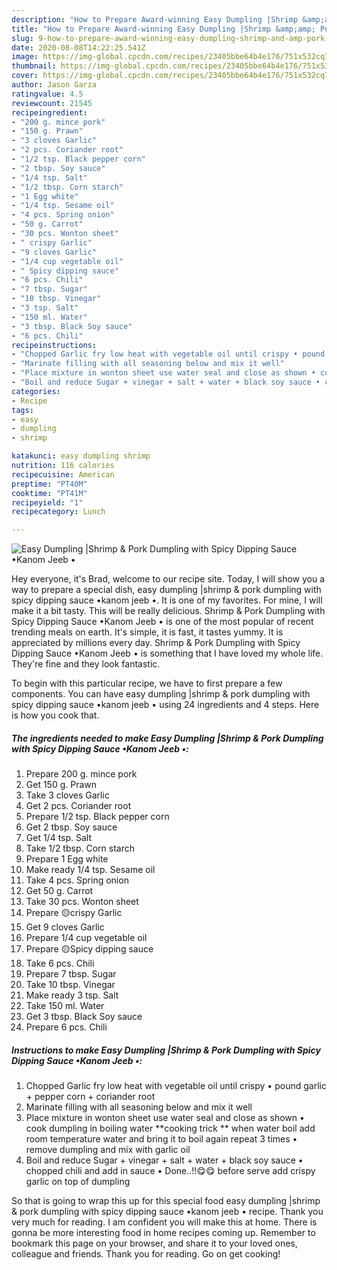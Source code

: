 ```yaml
---
description: "How to Prepare Award-winning Easy Dumpling |Shrimp &amp;amp; Pork Dumpling with Spicy Dipping Sauce •Kanom Jeeb •"
title: "How to Prepare Award-winning Easy Dumpling |Shrimp &amp;amp; Pork Dumpling with Spicy Dipping Sauce •Kanom Jeeb •"
slug: 9-how-to-prepare-award-winning-easy-dumpling-shrimp-and-amp-pork-dumpling-with-spicy-dipping-sauce-kanom-jeeb
date: 2020-08-08T14:22:25.541Z
image: https://img-global.cpcdn.com/recipes/23405bbe64b4e176/751x532cq70/easy-dumpling-shrimp-pork-dumpling-with-spicy-dipping-sauce-•kanom-jeeb-•-recipe-main-photo.jpg
thumbnail: https://img-global.cpcdn.com/recipes/23405bbe64b4e176/751x532cq70/easy-dumpling-shrimp-pork-dumpling-with-spicy-dipping-sauce-•kanom-jeeb-•-recipe-main-photo.jpg
cover: https://img-global.cpcdn.com/recipes/23405bbe64b4e176/751x532cq70/easy-dumpling-shrimp-pork-dumpling-with-spicy-dipping-sauce-•kanom-jeeb-•-recipe-main-photo.jpg
author: Jason Garza
ratingvalue: 4.5
reviewcount: 21545
recipeingredient:
- "200 g. mince pork"
- "150 g. Prawn"
- "3 cloves Garlic"
- "2 pcs. Coriander root"
- "1/2 tsp. Black pepper corn"
- "2 tbsp. Soy sauce"
- "1/4 tsp. Salt"
- "1/2 tbsp. Corn starch"
- "1 Egg white"
- "1/4 tsp. Sesame oil"
- "4 pcs. Spring onion"
- "50 g. Carrot"
- "30 pcs. Wonton sheet"
- " crispy Garlic"
- "9 cloves Garlic"
- "1/4 cup vegetable oil"
- " Spicy dipping sauce"
- "6 pcs. Chili"
- "7 tbsp. Sugar"
- "10 tbsp. Vinegar"
- "3 tsp. Salt"
- "150 ml. Water"
- "3 tbsp. Black Soy sauce"
- "6 pcs. Chili"
recipeinstructions:
- "Chopped Garlic fry low heat with vegetable oil until crispy • pound garlic + pepper corn + coriander root"
- "Marinate filling with all seasoning below and mix it well"
- "Place mixture in wonton sheet use water seal and close as shown • cook dumpling in boiling water **cooking trick ** when water boil add room temperature water and bring it to boil again repeat 3 times • remove dumpling and mix with garlic oil"
- "Boil and reduce Sugar + vinegar + salt + water + black soy sauce • chopped chili and add in sauce • Done..!!😋😋 before serve add crispy garlic on top of dumpling"
categories:
- Recipe
tags:
- easy
- dumpling
- shrimp

katakunci: easy dumpling shrimp 
nutrition: 116 calories
recipecuisine: American
preptime: "PT40M"
cooktime: "PT41M"
recipeyield: "1"
recipecategory: Lunch

---
```



![Easy Dumpling |Shrimp &amp; Pork Dumpling with Spicy Dipping Sauce •Kanom Jeeb •](https://img-global.cpcdn.com/recipes/23405bbe64b4e176/751x532cq70/easy-dumpling-shrimp-pork-dumpling-with-spicy-dipping-sauce-•kanom-jeeb-•-recipe-main-photo.jpg)

Hey everyone, it's Brad, welcome to our recipe site. Today, I will show you a way to prepare a special dish, easy dumpling |shrimp &amp; pork dumpling with spicy dipping sauce •kanom jeeb •. It is one of my favorites. For mine, I will make it a bit tasty. This will be really delicious.
Shrimp &amp; Pork Dumpling with Spicy Dipping Sauce •Kanom Jeeb • is one of the most popular of recent trending meals on earth. It's simple, it is fast, it tastes yummy. It is appreciated by millions every day. Shrimp &amp; Pork Dumpling with Spicy Dipping Sauce •Kanom Jeeb • is something that I have loved my whole life. They're fine and they look fantastic.


To begin with this particular recipe, we have to first prepare a few components. You can have easy dumpling |shrimp &amp; pork dumpling with spicy dipping sauce •kanom jeeb • using 24 ingredients and 4 steps. Here is how you cook that.

<!--inarticleads1-->

##### The ingredients needed to make Easy Dumpling |Shrimp &amp; Pork Dumpling with Spicy Dipping Sauce •Kanom Jeeb •:

1. Prepare 200 g. mince pork
1. Get 150 g. Prawn
1. Take 3 cloves Garlic
1. Get 2 pcs. Coriander root
1. Prepare 1/2 tsp. Black pepper corn
1. Get 2 tbsp. Soy sauce
1. Get 1/4 tsp. Salt
1. Take 1/2 tbsp. Corn starch
1. Prepare 1 Egg white
1. Make ready 1/4 tsp. Sesame oil
1. Take 4 pcs. Spring onion
1. Get 50 g. Carrot
1. Take 30 pcs. Wonton sheet
1. Prepare  🟡crispy Garlic
1. Get 9 cloves Garlic
1. Prepare 1/4 cup vegetable oil
1. Prepare  🟡Spicy dipping sauce
1. Take 6 pcs. Chili
1. Prepare 7 tbsp. Sugar
1. Take 10 tbsp. Vinegar
1. Make ready 3 tsp. Salt
1. Take 150 ml. Water
1. Get 3 tbsp. Black Soy sauce
1. Prepare 6 pcs. Chili




<!--inarticleads2-->

##### Instructions to make Easy Dumpling |Shrimp &amp; Pork Dumpling with Spicy Dipping Sauce •Kanom Jeeb •:

1. Chopped Garlic fry low heat with vegetable oil until crispy • pound garlic + pepper corn + coriander root
1. Marinate filling with all seasoning below and mix it well
1. Place mixture in wonton sheet use water seal and close as shown • cook dumpling in boiling water **cooking trick ** when water boil add room temperature water and bring it to boil again repeat 3 times • remove dumpling and mix with garlic oil
1. Boil and reduce Sugar + vinegar + salt + water + black soy sauce • chopped chili and add in sauce • Done..!!😋😋 before serve add crispy garlic on top of dumpling




So that is going to wrap this up for this special food easy dumpling |shrimp &amp; pork dumpling with spicy dipping sauce •kanom jeeb • recipe. Thank you very much for reading. I am confident you will make this at home. There is gonna be more interesting food in home recipes coming up. Remember to bookmark this page on your browser, and share it to your loved ones, colleague and friends. Thank you for reading. Go on get cooking!
